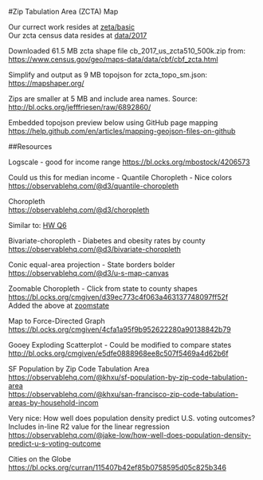 #Zip Tabulation Area (ZCTA) Map

Our currect work resides at [zeta/basic](basic)  
Our zcta census data resides at [data/2017](../../data/2017/zcta_out.csv) 

Downloaded 61.5 MB zcta shape file cb_2017_us_zcta510_500k.zip from:  
https://www.census.gov/geo/maps-data/data/cbf/cbf_zcta.html  

Simplify and output as 9 MB topojson for zcta_topo_sm.json:  
https://mapshaper.org/  

Zips are smaller at 5 MB and include area names. Source: 
http://bl.ocks.org/jefffriesen/raw/6892860/

Embedded topojson preview below using GitHub page mapping  
https://help.github.com/en/articles/mapping-geojson-files-on-github  


##Resources

Logscale - good for income range
https://bl.ocks.org/mbostock/4206573

Could us this for median income - Quantile Choropleth - Nice colors  
https://observablehq.com/@d3/quantile-choropleth

Choropleth  
https://observablehq.com/@d3/choropleth  

Similar to: [HW Q6](../Q6/q6.html)

Bivariate-choropleth - Diabetes and obesity rates by county
https://observablehq.com/@d3/bivariate-choropleth  


Conic equal-area projection - State borders bolder
https://observablehq.com/@d3/u-s-map-canvas  
 

Zoomable Choropleth - Click from state to county shapes  
https://bl.ocks.org/cmgiven/d39ec773c4f063a463137748097ff52f  
Added the above at [zoomstate](zoomstate)  

Map to Force-Directed Graph  
https://bl.ocks.org/cmgiven/4cfa1a95f9b952622280a90138842b79  

Gooey Exploding Scatterplot - Could be modified to compare states  
http://bl.ocks.org/cmgiven/e5dfe0888968ee8c507f5469a4d62b6f  

SF Population by Zip Code Tabulation Area  
https://observablehq.com/@khxu/sf-population-by-zip-code-tabulation-area  
https://observablehq.com/@khxu/san-francisco-zip-code-tabulation-areas-by-household-incom  

Very nice: How well does population density predict U.S. voting outcomes?  
Includes in-line R2 value for the linear regression  
https://observablehq.com/@jake-low/how-well-does-population-density-predict-u-s-voting-outcome  

Cities on the Globe  
https://bl.ocks.org/curran/115407b42ef85b0758595d05c825b346  